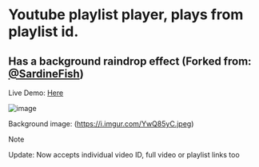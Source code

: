 # Youtube playlist player, plays from playlist id.

## Has a background raindrop effect (Forked from: [@SardineFish](https://github.com/SardineFish/raindrop-fx/tree/master))

Live Demo: [Here](https://rain-yt.vercel.app/)

![image](https://github.com/ankitmeena007/rain_yt/assets/63893740/37c7025c-cef1-4443-b555-c660aa6205a0)


Background image: (https://i.imgur.com/YwQ85yC.jpeg)

> [!NOTE]
> Update: Now accepts individual video ID, full video or playlist links too

